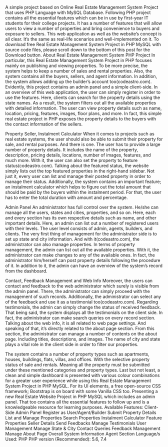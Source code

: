 A simple project based on Online Real Estate Management System Project that uses PHP Language with MySQL Database. Following PHP project contains all the essential features which can be in use by first-year IT students for their college projects. It has a number of features that will allow users to view a number of properties and bring convenience to buyers and exposure to sellers. This web application as well as the website’s concept is all clear. It’s the same as real-life scenarios and well-implemented on it. To download free Real Estate Management System Project in PHP MySQL with source code files, please scroll down to the bottom of this post for the Download button.
About Real Estate Management System PHP Project
In particular, this Real Estate Management System Project in PHP focuses mainly on publishing and viewing properties. To be more precise, the system helps to keep a number of sales and rental properties. Also, the system contains all the buyers, sellers, and agent information. In addition, the system allows adding up the builder’s account too(codeastro.com). Evidently, this project contains an admin panel and a simple client-side. In an overview of this web application, the user can simply register in order to use the features. Here, clients can search for the property details using the state names. As a result, the system filters out all the available properties with detailed information. The user can view property details such as name, location, pricing, features, images, floor plans, and more. In fact, this simple real estate project in PHP exposes the property details to the buyers with the contact information of the sellers.

Property Seller, Instalment Calculator
When it comes to projects such as real estate systems, the user should also be able to submit their property for sale, and rental purposes. And there is one. The user has to provide a large number of property details. It includes the name of the property, description, pricing details, locations, number of images, features, and much more. With it, the user can also set the property to feature status(codeastro.com). Talking about the featured status, the website simply lists out the top featured properties in the right-hand sidebar. Not just it, every user can list and manage their posted property in order to manage their status. Additionally, the system contains an important feature; an instalment calculator which helps to figure out the total amount that should be paid by the buyers within the instalment period. For that, the user has to enter the total duration with amount and percentage.

Admin Panel
An administrator has full control over the system. He/she can manage all the users, states and cities, properties, and so on. Here, each and every section has its own respective details such as name, and other important details. Here, an admin can list out a number of registered users with their levels. The user level consists of admin, agents, builders, and clients. The very first thing of management for the administrator side is to set up state and city information. And with it(codeastro.com), the administrator can also manage properties. In terms of property management, the admin can list out all the available properties. With it, the administrator can make changes to any of the available ones. In fact, the administrator him/herself can post property details following the procedure of it. In addition to it, the admin can have an overview of the system’s record from the dashboard.

Contact, Feedback Management and Web Info
Moreover, the users can contact and feedback to the web administrator which surely is visible from the admin panel. There, the administrator can simply proceed with the management of such records. Additionally, the administrator can select any of the feedback and use it as a testimonial too(codeastro.com). Regarding testimonials, the admin can simply change the status of received feedback. That being said, the system displays all the testimonials on the client side. In fact, the administrator can make search queries on every record section. Talking about the web info, it is all related to web page settings. And speaking of that, it’s directly related to the about page section. From this section, the administrator can manage a number of contents on the about page. Including titles, descriptions, and images. The name of city and state plays a vital role in the client side in order to filter our properties.

The system contains a number of property types such as apartments, houses, buildings, flats, villas, and offices. With the selective property status of sale and rentals. Meaning all the property must be submitted under these mentioned categories and property types. Last but not least, a clean and simple dashboard is presented with various colour combinations for a greater user experience while using this Real Estate Management System Project in PHP MySQL. For its UI elements, a free open-source CSS framework; Bootstrap is on board with some Vanilla CSS too. Presenting a new Real Estate Website Project in PHP MySQL which includes an admin panel. That too contains all the essential features to follow up and is a knowledgeable resource for learning purposes.
Available Features:
Client-Side
Admin Panel
Register as User/Agent/Builder
Submit Property Details
List and Manage Properties
Search Properties
Instalment Calculator
Feature Properties
Seller Details
Send Feedbacks
Manage Testimonials
User Management
Manage State & City
Contact Queries
Feedback Management
Manage About Page
Overall System Information
Agent Section
Language/s Used:	PHP
PHP version (Recommended):	5.6, 7.4